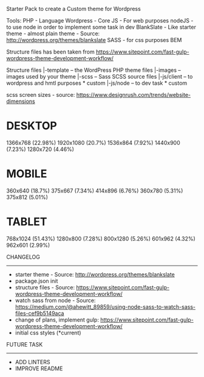 Starter Pack to create a Custom theme for Wordpress

Tools:
PHP - Language
Wordpress - Core
JS - For web purposes
nodeJS - to use node in order to implement some task in dev
BlankSlate - Like starter theme - almost plain theme - Source: http://wordpress.org/themes/blankslate
SASS - for css purposes
BEM

Structure files has been taken from https://www.sitepoint.com/fast-gulp-wordpress-theme-development-workflow/

Structure files
|-template – the WordPress PHP theme files
|-images – images used by your theme
|-scss – Sass SCSS source files
|-js/client – to wordpress and hmtl purposes * custom
|-js/node – to dev task * custom

scss screen sizes - source: https://www.designrush.com/trends/website-dimensions

DESKTOP
=================
1366x768 (22.98%)
1920x1080 (20.7%)
1536x864 (7.92%)
1440x900 (7.23%)
1280x720 (4.46%)

MOBILE
=================
360x640 (18.7%)
375x667 (7.34%)
414x896 (6.76%)
360x780 (5.31%)
375x812 (5.01%)

TABLET
=================
768x1024 (51.43%)
1280x800 (7.28%)
800x1280 (5.26%)
601x962 (4.32%)
962x601 (2.99%)

CHANGELOG
**********************
- starter theme - Source: http://wordpress.org/themes/blankslate
- package.json init
- structure files - Source: https://www.sitepoint.com/fast-gulp-wordpress-theme-development-workflow/
- watch sass from node - Source: https://medium.com/@ahewitt_89859/using-node-sass-to-watch-sass-files-cef9b5149aca
- change of plans, implement gulp: https://www.sitepoint.com/fast-gulp-wordpress-theme-development-workflow/
- initial css styles (*current)


FUTURE TASK
**********************
- ADD LINTERS
- IMPROVE README